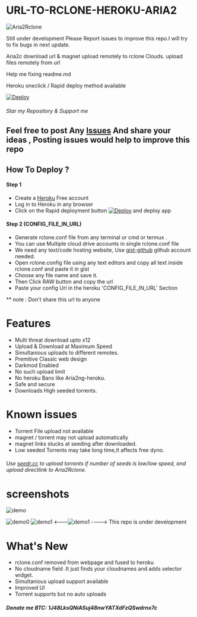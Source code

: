 # URL-TO-RCLONE-HEROKU-ARIA2

![Aria2Rclone](https://raw.githubusercontent.com/developeranaz/Aria2-Rclone-Remote-Uploader-HEROKU/main/example-imgs/162030099946.jpg)

 Still under development Please Report issues to improve this repo.I will try to fix bugs in next update.

Aria2c download url & magnet upload remotely to rclone Clouds.
upload files remotely from url

Help me fixing readme.md 

Heroku oneclick / Rapid deploy method available

[![Deploy](https://www.herokucdn.com/deploy/button.svg)](https://dashboard.heroku.com/new?template=https://github.com/developeranaz/Aria2-Rclone-Remote-Uploader-HEROKU)

###### Star my Repository & Support me

## Feel free to post Any [Issues](https://github.com/developeranaz/Aria2-Rclone-Remote-Uploader-HEROKU/issues) And share your ideas , Posting issues would help to improve this repo

## How To Deploy ?
#### Step 1
* Create a [Heroku](https://dashboard.heroku.com/login) Free account
* Log in to Heroku in any browser
* Click on the Rapid deployment button [![Deploy](https://www.herokucdn.com/deploy/button.svg)](https://dashboard.heroku.com/new?template=https://github.com/developeranaz/Aria2-Rclone-Remote-Uploader-HEROKU) and deploy app
#### Step 2 (CONFIG_FILE_IN_URL)

* Generate rclone.conf file from any terminal or cmd or termux .
* You can use Multiple cloud drive accounts in single rclone.conf file
* We need any text/code hosting website, Use [gist-github](https://gist.github.com) github account needed.
* Open rclone.config file using any text editors and copy all text inside rclone.conf and paste it in gist
* Choose any file name and save it.
* Then Click RAW button and copy the url
* Paste your config Url in the heroku 'CONFIG_FILE_IN_URL' Section

** note : Don't share this url to anyone


# Features 
 * Multi threat download upto x12
 * Upload & Download at Maximum Speed
 * Simultanious uploads to different remotes.
 * Premitive Classic web design
 * Darkmod Enabled
 * No such upload limit
 * No heroku Bans like Aria2ng-heroku.
 * Safe and secure
 * Downloads High seeded torrents.
# Known issues
 * Torrent File upload not available
 * magnet / torrent may not upload automatically
 * magnet links stucks at seeding after downloaded.
 * Low seeded Torrents may take long time,It affects free dyno.
###### Use [seedr.cc](https://seedr.cc) to upload torrents if number of seeds is low/low speed, and upload directlink to Aria2Rclone.
# screenshots
![demo](https://raw.githubusercontent.com/developeranaz/Aria2-Rclone-Remote-Uploader-HEROKU/main/example-imgs/Screenshot_20210513-105725.png)


![demo0](https://raw.githubusercontent.com/developeranaz/Aria2-Rclone-Remote-Uploader-HEROKU/main/example-imgs/Screenshot_20210513-105759.png)
![demo1](https://raw.githubusercontent.com/developeranaz/Aria2-Rclone-Remote-Uploader-HEROKU/main/example-imgs/Screenshot_20210513-105907.png)
<---![demo1](https://raw.githubusercontent.com/developeranaz/Aria2-Rclone-Remote-Uploader-HEROKU/main/example-imgs/Screenshot_20210506_181256.jpg)
---->
This repo is under development

# What's New
* rclone.conf removed from webpage and fused to heroku
* No cloudname field .It just finds your cloudnames and adds selector widget.
* Simultanious upload support available
* Improved UI
* Torrent supports but no auto uploads


##### Donate me BTC: 1J48LksQNiASuj48nwYATXdFzQSwdrnx7c

